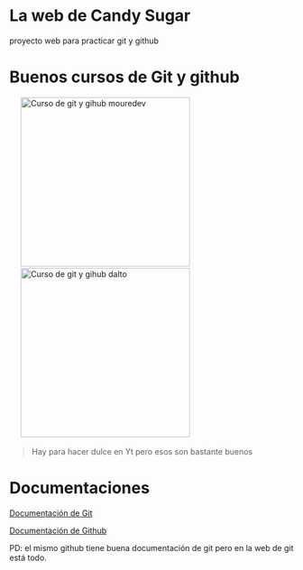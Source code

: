 # La web de Candy Sugar

proyecto web para practicar git y github

# Buenos cursos de Git y github
<a href="https://www.youtube.com/watch?v=3GymExBkKjE&t=8153s&pp=ygUVY3Vyc28gZGUgZ2l0IHkgZ2l0aHVi" style="padding: 20px 20px">
  <img src="https://img.youtube.com/vi/3GymExBkKjE/maxresdefault.jpg" alt="Curso de git y gihub mouredev" width="300"/>
</a>

<a href="https://www.youtube.com/watch?v=9ZJ-K-zk_Go&t=4426s&pp=ygUVY3Vyc28gZGUgZ2l0IHkgZ2l0aHVi" style="padding: 20px 20px">
  <img src="https://img.youtube.com/vi/9ZJ-K-zk_Go/maxresdefault.jpg" alt="Curso de git y gihub dalto" width="300"/>
</a>


> Hay para hacer dulce en Yt pero esos son bastante buenos

# Documentaciones
[Documentación de Git](https://git-scm.com/doc)

[Documentación de Github](https://docs.github.com/es)

PD: el mismo github tiene buena documentación de git pero en la web de git está todo.
